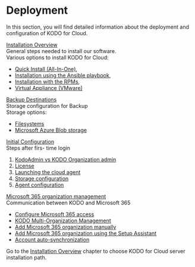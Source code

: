 # Deployment

In this section, you will find detailed information about the deployment and configuration of KODO for Cloud. 

[Installation Overview](https://storware.gitbook.io/kodo-for-cloud-office365/deployment/installation-overview)   
General steps needed to install our software.  
Various options to install KODO for Cloud: 

* [Quick Install \(All-In-One\)](https://storware.gitbook.io/kodo-for-cloud-office365/deployment/installation-overview/quick-install-all-in-one),
* [Installation using the Ansible playbook](https://storware.gitbook.io/kodo-for-cloud-office365/deployment/installation-overview/installation-using-the-ansible-playbook),
* [Installation with the RPMs](https://storware.gitbook.io/kodo-for-cloud-office365/deployment/installation-overview/installation-with-rpms),
* [Virtual Appliance \(VMware\)](https://storware.gitbook.io/kodo-for-cloud-office365/deployment/installation-overview/virtual-appliance-vmware)

[Backup Destinations](https://storware.gitbook.io/kodo-for-cloud-office365/deployment/backup-destinations)  
Storage configuration for Backup  
Storage options:

* [Filesystems](https://storware.gitbook.io/kodo-for-cloud-office365/deployment/backup-destinations/filesystems)
* [Microsoft Azure Blob storage](https://storware.gitbook.io/kodo-for-cloud-office365/deployment/backup-destinations/microsoft-azure-blob-storage)

[Initial Configuration](https://storware.gitbook.io/kodo-for-cloud-office365/deployment/initial-configuration)  
Steps after firs- time login

1. [KodoAdmin vs KODO Organization admin](https://storware.gitbook.io/kodo-for-cloud-office365/deployment/initial-configuration/kodoadmin-vs-kodo-organization-admin)
2. [License](https://storware.gitbook.io/kodo-for-cloud-office365/deployment/initial-configuration/license)
3. [Launching the cloud agent](https://storware.gitbook.io/kodo-for-cloud-office365/deployment/initial-configuration/launching-the-cloud-agent)
4. [Storage configuration](https://storware.gitbook.io/kodo-for-cloud-office365/deployment/initial-configuration/storage-configuration)
5. [Agent configuration](https://storware.gitbook.io/kodo-for-cloud-office365/deployment/initial-configuration/agent-configuration)

[Microsoft 365 organization management](https://storware.gitbook.io/kodo-for-cloud-office365/deployment/microsoft-365-organization-management)  
Communication between KODO and Microsoft 365

* [Configure Microsoft 365 access](https://storware.gitbook.io/kodo-for-cloud-office365/deployment/microsoft-365-organization-management/configure-microsoft-365-access)
* [KODO Multi-Organization Management](https://storware.gitbook.io/kodo-for-cloud-office365/deployment/microsoft-365-organization-management/kodo-multi-organization-management)
* [Add Microsoft 365 organization manually](https://storware.gitbook.io/kodo-for-cloud-office365/deployment/microsoft-365-organization-management/add-microsoft-365-organization-manually)
* [Add Microsoft 365 organization using the Setup Assistant](https://storware.gitbook.io/kodo-for-cloud-office365/deployment/microsoft-365-organization-management/add-microsoft-365-organization-using-the-setup-assistant)
* [Account auto-synchronization](https://storware.gitbook.io/kodo-for-cloud-office365/deployment/microsoft-365-organization-management/account-auto-synchronization)

Go to the [Installation Overview](https://storware.gitbook.io/kodo-for-cloud-office365/deployment/installation-overview) chapter to choose KODO for Cloud server installation path.


